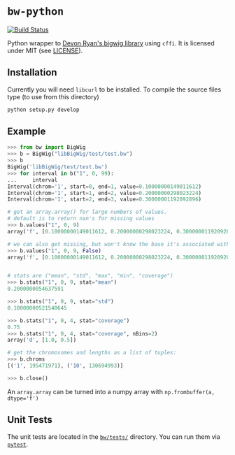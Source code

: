 `bw-python`
==========

[![Build Status](https://travis-ci.org/EQt/bw-python.svg?branch=master)](https://travis-ci.org/EQt/bw-python)

Python wrapper to [Devon Ryan's bigwig library](https://github.com/dpryan79/libBigWig) using `cffi`.
It is licensed under MIT (see [LICENSE](./LICENSE)).


Installation
-----------

Currently you will need `libcurl` to be installed.
To compile the source files type (to use from this directory)
```bash
python setup.py develop
```


Example
------

```Python
>>> from bw import BigWig
>>> b = BigWig("libBigWig/test/test.bw")
>>> b
BigWig('libBigWig/test/test.bw')
>>> for interval in b("1", 0, 99):
...     interval
Interval(chrom='1', start=0, end=1, value=0.10000000149011612)
Interval(chrom='1', start=1, end=2, value=0.20000000298023224)
Interval(chrom='1', start=2, end=3, value=0.30000001192092896)

# get an array.array() for large numbers of values.
# default is to return nan's for missing values
>>> b.values("1", 0, 9)
array('f', [0.10000000149011612, 0.20000000298023224, 0.30000001192092896, nan, nan, nan, nan, nan, nan])

# we can also get missing, but won't know the base it's associated with. 
>>> b.values("1", 0, 9, False)
array('f', [0.10000000149011612, 0.20000000298023224, 0.30000001192092896])


# stats are ("mean", "std", "max", "min", "coverage")
>>> b.stats("1", 0, 9, stat="mean")
0.2000000054637591

>>> b.stats("1", 0, 9, stat="std")
0.10000000521540645

>>> b.stats("1", 0, 4, stat="coverage")
0.75
>>> b.stats("1", 0, 4, stat="coverage", nBins=2)
array('d', [1.0, 0.5])

# get the chromosomes and lengths as a list of tuples:
>>> b.chroms
[('1', 195471971), ('10', 130694993)]

>>> b.close()
```

An `array.array` can be turned into a numpy array with `np.frombuffer(a, dtype='f')`


Unit Tests
---------

The unit tests are located in the [`bw/tests/`](./bw/tests/) directory.
You can run them via [`pytest`](https://docs.pytest.org/en/latest/).
